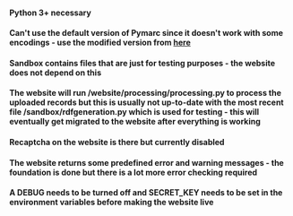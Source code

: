 #### Python 3+ necessary
#### Can't use the default version of Pymarc since it doesn't work with some encodings - use the modified version from [here](https://github.com/maharshmellow/pymarc)
#### Sandbox contains files that are just for testing purposes - the website does not depend on this
#### The website will run /website/processing/processing.py to process the uploaded records but this is usually not up-to-date with the most recent file /sandbox/rdfgeneration.py which is used for testing - this will eventually get migrated to the website after everything is working
#### Recaptcha on the website is there but currently disabled 
#### The website returns some predefined error and warning messages - the foundation is done but there is a lot more error checking required
#### A DEBUG needs to be turned off and SECRET_KEY needs to be set in the environment variables before making the website live
